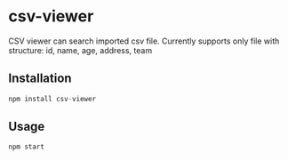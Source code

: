 # csv-viewer
CSV viewer can search imported csv file.
Currently supports only file with structure: id, name, age, address, team


## Installation

```js
npm install csv-viewer
```

## Usage

```js
npm start
```
